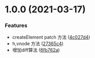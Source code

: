 # 1.0.0 (2021-03-17)


### Features

* createElement patch 方法 ([4c027d4](https://github.com/FearlessMa/vdom/commit/4c027d491f2fdf88503069171589c7036fbe4f45))
* h,vnode 方法 ([27365c4](https://github.com/FearlessMa/vdom/commit/27365c432b882601941d70ef67b4b301ab674a4d))
* 增加diff算法 ([6fb762a](https://github.com/FearlessMa/vdom/commit/6fb762a4fb525504e0324a9522350869e2263dd5))



